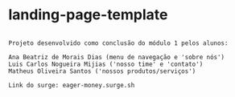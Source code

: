 # landing-page-template

```- Landing page do banco F4BANK

Projeto desenvolvido como conclusão do módulo 1 pelos alunos:

Ana Beatriz de Morais Dias (menu de navegação e 'sobre nós')
Luis Carlos Nogueira Mijias ('nosso time' e 'contato')
Matheus Oliveira Santos ('nossos produtos/serviços')

Link do surge: eager-money.surge.sh

```
